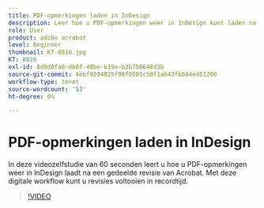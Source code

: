 ```yaml
---
title: PDF-opmerkingen laden in InDesign
description: Leer hoe u PDF-opmerkingen weer in InDesign kunt laden na een gedeelde Acrobat-revisie
role: User
product: adobe acrobat
level: Beginner
thumbnail: KT-8816.jpg
KT: 8816
exl-id: 8d9d0fa8-db0f-48be-b19e-b2b758648d3b
source-git-commit: 4ebf9594025f98f0505c58f1ab43fb864ed51206
workflow-type: tm+mt
source-wordcount: '53'
ht-degree: 0%

---
```


# PDF-opmerkingen laden in InDesign

In deze videozelfstudie van 60 seconden leert u hoe u PDF-opmerkingen weer in InDesign laadt na een gedeelde revisie van Acrobat. Met deze digitale workflow kunt u revisies voltooien in recordtijd.

>[!VIDEO](https://video.tv.adobe.com/v/336907?quality=12&learn=on&hidetitle=true)
